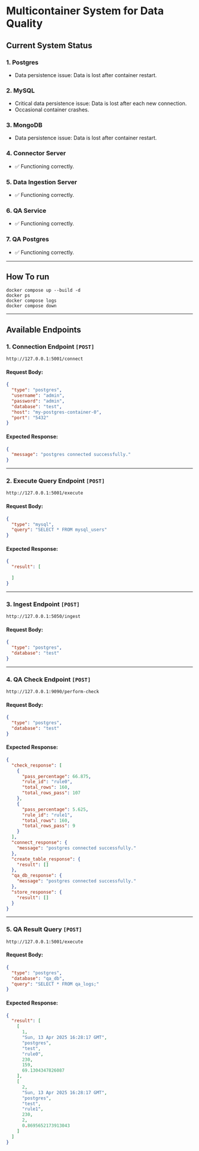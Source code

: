 # Multicontainer System for Data Quality

## Current System Status

### 1. **Postgres**
- Data persistence issue: Data is lost after container restart.

### 2. **MySQL**
- Critical data persistence issue: Data is lost after each new connection.
- Occasional container crashes.

### 3. **MongoDB**
- Data persistence issue: Data is lost after container restart.

### 4. **Connector Server**
- ✅ Functioning correctly.

### 5. **Data Ingestion Server**
- ✅ Functioning correctly.

### 6. **QA Service**
- ✅ Functioning correctly.

### 7. **QA Postgres**
- ✅ Functioning correctly.

---

## How To run

```
docker compose up --build -d
docker ps
docker compose logs
docker compose down
```

---


## Available Endpoints

### 1. **Connection Endpoint** `[POST]`
`http://127.0.0.1:5001/connect`

#### Request Body:
```json
{
  "type": "postgres",
  "username": "admin",
  "password": "admin",
  "database": "test",
  "host": "my-postgres-container-0",
  "port": "5432"
}
```

#### Expected Response:
```json
{
  "message": "postgres connected successfully."
}
```

---

### 2. **Execute Query Endpoint** `[POST]`
`http://127.0.0.1:5001/execute`

#### Request Body:
```json
{
  "type": "mysql",
  "query": "SELECT * FROM mysql_users"
}
```

#### Expected Response:
```json
{
  "result": [
    
  ]
}
```

---

### 3. **Ingest Endpoint** `[POST]`
`http://127.0.0.1:5050/ingest`

#### Request Body:
```json
{
  "type": "postgres",
  "database": "test"
}
```

---

### 4. **QA Check Endpoint** `[POST]`
`http://127.0.0.1:9090/perform-check`

#### Request Body:
```json
{
  "type": "postgres",
  "database": "test"
}
```

#### Expected Response:
```json
{
  "check_response": [
    {
      "pass_percentage": 66.875,
      "rule_id": "rule0",
      "total_rows": 160,
      "total_rows_pass": 107
    },
    {
      "pass_percentage": 5.625,
      "rule_id": "rule1",
      "total_rows": 160,
      "total_rows_pass": 9
    }
  ],
  "connect_response": {
    "message": "postgres connected successfully."
  },
  "create_table_response": {
    "result": []
  },
  "qa_db_response": {
    "message": "postgres connected successfully."
  },
  "store_response": {
    "result": []
  }
}
```

---

### 5. **QA Result Query** `[POST]`
`http://127.0.0.1:5001/execute`

#### Request Body:
```json
{
  "type": "postgres",
  "database": "qa_db",
  "query": "SELECT * FROM qa_logs;"
}
```

#### Expected Response:
```json
{
  "result": [
    [
      1,
      "Sun, 13 Apr 2025 16:28:17 GMT",
      "postgres",
      "test",
      "rule0",
      230,
      159,
      69.1304347826087
    ],
    [
      2,
      "Sun, 13 Apr 2025 16:28:17 GMT",
      "postgres",
      "test",
      "rule1",
      230,
      2,
      0.8695652173913043
    ]
  ]
}
```
